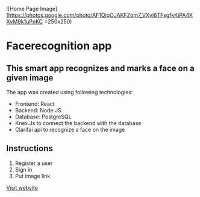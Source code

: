 ![Home Page Image](https://photos.google.com/photo/AF1QipOJAKFZqm7_VXyj6TFxgfkKiPA4KXvM9k1uPnKC =250x250)
# Facerecognition app

## This smart app recognizes and marks a face on a given image

The app was created using following technologies:

* Frontend: React
* Backend: Node.JS
* Database: PostgreSQL
* Knex.Js to connect the backend with the database
* Clarifai api to recognize a face on the image

## Instructions
1. Register a user
2. Sign in
3. Put image link 

[Visit website](https://find-face-smart-brain.herokuapp.com/ "facerecognition")

